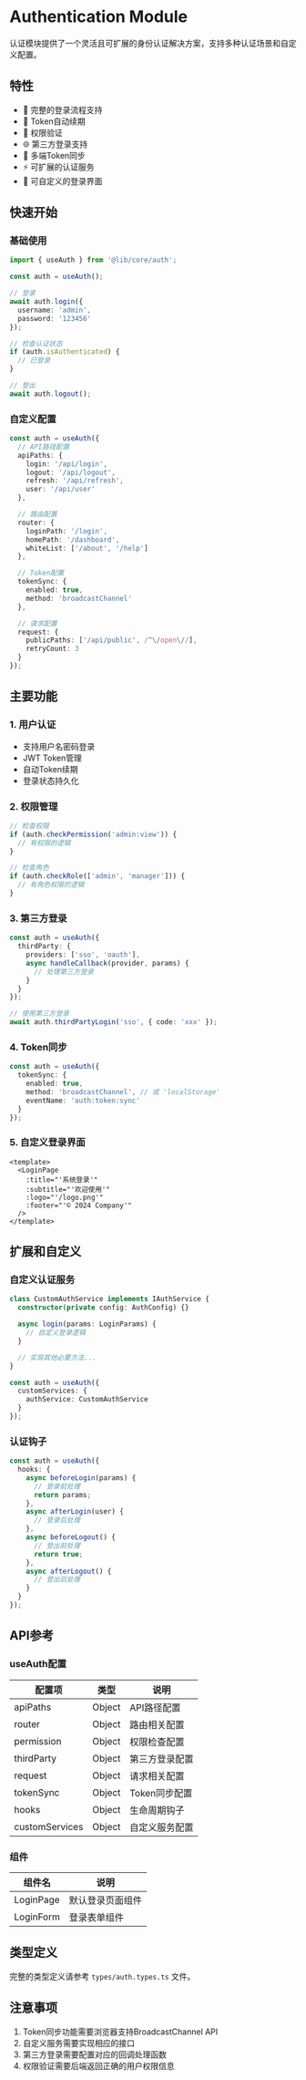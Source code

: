 # Authentication Module

认证模块提供了一个灵活且可扩展的身份认证解决方案，支持多种认证场景和自定义配置。

## 特性

- 🔐 完整的登录流程支持
- 🔄 Token自动续期
- 🔑 权限验证
- 🌐 第三方登录支持
- 📱 多端Token同步
- ⚡ 可扩展的认证服务
- 🎨 可自定义的登录界面

## 快速开始

### 基础使用

```typescript
import { useAuth } from '@lib/core/auth';

const auth = useAuth();

// 登录
await auth.login({
  username: 'admin',
  password: '123456'
});

// 检查认证状态
if (auth.isAuthenticated) {
  // 已登录
}

// 登出
await auth.logout();
```

### 自定义配置

```typescript
const auth = useAuth({
  // API路径配置
  apiPaths: {
    login: '/api/login',
    logout: '/api/logout',
    refresh: '/api/refresh',
    user: '/api/user'
  },

  // 路由配置
  router: {
    loginPath: '/login',
    homePath: '/dashboard',
    whiteList: ['/about', '/help']
  },

  // Token配置
  tokenSync: {
    enabled: true,
    method: 'broadcastChannel'
  },

  // 请求配置
  request: {
    publicPaths: ['/api/public', /^\/open\//],
    retryCount: 3
  }
});
```

## 主要功能

### 1. 用户认证

- 支持用户名密码登录
- JWT Token管理
- 自动Token续期
- 登录状态持久化

### 2. 权限管理

```typescript
// 检查权限
if (auth.checkPermission('admin:view')) {
  // 有权限的逻辑
}

// 检查角色
if (auth.checkRole(['admin', 'manager'])) {
  // 有角色权限的逻辑
}
```

### 3. 第三方登录

```typescript
const auth = useAuth({
  thirdParty: {
    providers: ['sso', 'oauth'],
    async handleCallback(provider, params) {
      // 处理第三方登录
    }
  }
});

// 使用第三方登录
await auth.thirdPartyLogin('sso', { code: 'xxx' });
```

### 4. Token同步

```typescript
const auth = useAuth({
  tokenSync: {
    enabled: true,
    method: 'broadcastChannel', // 或 'localStorage'
    eventName: 'auth:token:sync'
  }
});
```

### 5. 自定义登录界面

```vue
<template>
  <LoginPage
    :title="'系统登录'"
    :subtitle="'欢迎使用'"
    :logo="'/logo.png'"
    :footer="'© 2024 Company'"
  />
</template>
```

## 扩展和自定义

### 自定义认证服务

```typescript
class CustomAuthService implements IAuthService {
  constructor(private config: AuthConfig) {}

  async login(params: LoginParams) {
    // 自定义登录逻辑
  }

  // 实现其他必要方法...
}

const auth = useAuth({
  customServices: {
    authService: CustomAuthService
  }
});
```

### 认证钩子

```typescript
const auth = useAuth({
  hooks: {
    async beforeLogin(params) {
      // 登录前处理
      return params;
    },
    async afterLogin(user) {
      // 登录后处理
    },
    async beforeLogout() {
      // 登出前处理
      return true;
    },
    async afterLogout() {
      // 登出后处理
    }
  }
});
```

## API参考

### useAuth配置

| 配置项         | 类型   | 说明           |
| -------------- | ------ | -------------- |
| apiPaths       | Object | API路径配置    |
| router         | Object | 路由相关配置   |
| permission     | Object | 权限检查配置   |
| thirdParty     | Object | 第三方登录配置 |
| request        | Object | 请求相关配置   |
| tokenSync      | Object | Token同步配置  |
| hooks          | Object | 生命周期钩子   |
| customServices | Object | 自定义服务配置 |

### 组件

| 组件名    | 说明             |
| --------- | ---------------- |
| LoginPage | 默认登录页面组件 |
| LoginForm | 登录表单组件     |

## 类型定义

完整的类型定义请参考 `types/auth.types.ts` 文件。

## 注意事项

1. Token同步功能需要浏览器支持BroadcastChannel API
2. 自定义服务需要实现相应的接口
3. 第三方登录需要配置对应的回调处理函数
4. 权限验证需要后端返回正确的用户权限信息
